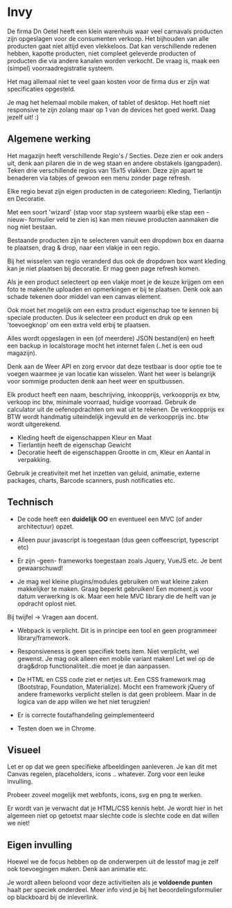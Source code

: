 # Invy
De firma Dn Oetel heeft een klein warenhuis waar veel carnavals producten zijn opgeslagen voor de consumenten verkoop. Het bijhouden van alle producten gaat niet altijd even vlekkeloos. Dat kan verschillende redenen hebben, kapotte producten, niet compleet geleverde producten of producten die via andere kanalen worden verkocht. De vraag is, maak een (simpel) voorraadregistratie systeem.

Het mag allemaal niet te veel gaan kosten voor de firma dus er zijn wat specificaties opgesteld. 

Je mag het helemaal mobile maken, of tablet of desktop. Het hoeft niet responsive te zijn zolang maar op 1 van de devices het goed werkt. Daag jezelf uit! :)

## Algemene werking

Het magazijn heeft verschillende Regio's / Secties. Deze zien er ook anders uit, denk aan pilaren die in de weg staan en andere obstakels (gangpaden). Teken drie verschillende regios van 15x15 vlakken. Deze zijn apart te benaderen via tabjes of gewoon een menu zonder page refresh. 

Elke regio bevat zijn eigen producten in de categorieen: Kleding, Tierlantijn en Decoratie.

Met een soort 'wizard' (stap voor stap systeem waarbij elke stap een -nieuw- formulier veld te zien is) kan men nieuwe producten aanmaken die nog niet bestaan. 

Bestaande producten zijn te selecteren vanuit een dropdown box en daarna te plaatsen, drag & drop, naar een vlakje in een regio.

Bij het wisselen van regio veranderd dus ook de dropdown box want kleding kan je niet plaatsen bij decoratie. Er mag geen page refresh komen.

Als je een product selecteert op een vlakje moet je de keuze krijgen om een foto te maken/te uploaden en opmerkingen er bij te plaatsen. Denk ook aan schade tekenen door middel van een canvas element.

Ook moet het mogelijk om een extra product eigenschap toe te kennen bij speciale producten. Dus ik selecteer een product en druk op een 'toevoegknop' om een extra veld erbij te plaatsen.

Alles wordt opgeslagen in een (of meerdere) JSON bestand(en) en heeft een backup in localstorage mocht het internet falen (..het is een oud magazijn).

Denk aan de Weer API en zorg ervoor dat deze testbaar is door optie toe te voegen waarmee je van locatie kan wisselen. Want het weer is belangrijk voor sommige producten denk aan heet weer en spuitbussen.

Elk product heeft een naam, beschrijving, inkoopprijs, verkoopprijs ex btw, verkoop inc btw, minimale voorraad, huidige voorraad. Gebruik de calculator uit de oefenopdrachten om wat uit te rekenen. De verkoopprijs ex BTW wordt handmatig uiteindelijk ingevuld en de verkoopprijs inc. btw wordt uitgerekend.

- Kleding heeft de eigenschappen Kleur en Maat
- Tierlantijn heeft de eigenschap Gewicht
- Decoratie heeft de eigenschappen Grootte in cm, Kleur en Aantal in verpakking.

Gebruik je creativiteit met het inzetten van geluid, animatie, externe packages, charts, Barcode scanners, push notificaties etc.



## Technisch
- De code heeft een **duidelijk OO** en eventueel een MVC (of ander architectuur) opzet. 

- Alleen puur javascript is toegestaan (dus geen coffeescript, typescript etc)

- Er zijn -geen- frameworks toegestaan zoals Jquery, VueJS etc. Je bent gewaarschuwd!

- Je mag wel kleine plugins/modules gebruiken om wat kleine zaken makkelijker te maken. Graag beperkt gebruiken! Een moment.js voor datum verwerking is ok. Maar een hele MVC library die de helft van je opdracht oplost niet.

Bij twijfel -> Vragen aan docent.

- Webpack is verplicht. Dit is in principe een tool en geen programmeer library/framework.

- Responsiveness is geen specifiek toets item. Niet verplicht, wel gewenst. Je mag ook alleen een mobile variant maken! Let wel op de drag&drop functionaliteit..die moet je dan aanpassen.

- De HTML en CSS code ziet er netjes uit. Een CSS framework mag (Bootstrap, Foundation, Materialize). Mocht een framework jQuery of andere frameworks verplicht stellen is dat geen probleem. Maar in de logica van de app willen we het niet terugzien!

- Er is correcte foutafhandeling geimplementeerd

- Testen doen we in Chrome.

## Visueel
Let er op dat we geen specifieke afbeeldingen aanleveren. Je kan dit met Canvas regelen, placeholders, icons .. whatever. Zorg voor een leuke invulling.

Probeer zoveel mogelijk met webfonts, icons, svg en png te werken.

Er wordt van je verwacht dat je HTML/CSS kennis hebt. Je wordt hier in het algemeen niet op getoetst maar slechte code is slechte code en dat willen we niet!

## Eigen invulling
Hoewel we de focus hebben op de onderwerpen uit de lesstof mag je zelf ook toevoegingen maken. Denk aan animatie etc.

Je wordt alleen beloond voor deze activitieiten als je **voldoende punten** haalt per speciek onderdeel. Meer info vind je bij het beoordelingsformulier op blackboard bij de inleverlink.
